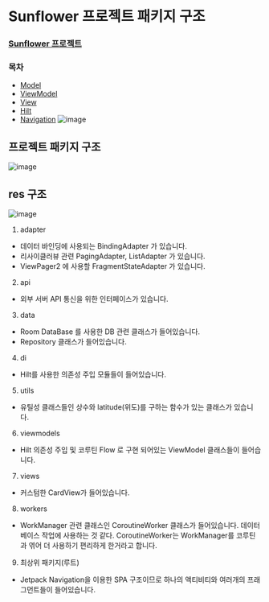 # Sunflower 프로젝트 패키지 구조

### [Sunflower 프로젝트](https://github.com/android/sunflower)

### 목차
- [Model](https://github.com/tnvnfdla1214/Sunflower_Model)
- [ViewModel](https://github.com/tnvnfdla1214/Sunflower_ViewModel)
- [View](https://github.com/tnvnfdla1214/Sunflower_View)
- [Hilt](https://github.com/tnvnfdla1214/Sunflower_Hilt)
- [Navigation](https://github.com/tnvnfdla1214/Sunflower_Navigation)
![image](https://user-images.githubusercontent.com/48902047/149451934-a5124d6d-f41f-4faf-8995-505a739b86ab.png)
## 프로젝트 패키지 구조
![image](https://user-images.githubusercontent.com/48902047/149452193-b1235a0b-66fc-4566-a7a1-fd8fdace1179.png)
  
## res 구조
![image](https://user-images.githubusercontent.com/48902047/149452231-51f959e8-63b5-4deb-a03c-625d0c35c44c.png)
1. adapter
- 데이터 바인딩에 사용되는 BindingAdapter 가 있습니다.
- 리사이클러뷰 관련 PagingAdapter, ListAdapter 가 있습니다.
- ViewPager2 에 사용할 FragmentStateAdapter 가 있습니다.
2. api
- 외부 서버 API 통신을 위한 인터페이스가 있습니다.
3. data
- Room DataBase 를 사용한 DB 관련 클래스가 들어있습니다.
- Repository 클래스가 들어있습니다.
4. di
- Hilt를 사용한 의존성 주입 모듈들이 들어있습니다.
5. utils
- 유틸성 클래스들인 상수와 latitude(위도)를 구하는 함수가 있는 클래스가 있습니다.
6. viewmodels
- Hilt 의존성 주입 및 코루틴 Flow 로 구현 되어있는 ViewModel 클래스들이 들어습니다.
7. views
- 커스텀한 CardView가 들어있습니다.
8. workers
- WorkManager 관련 클래스인 CoroutineWorker 클래스가 들어있습니다. 데이터베이스 작업에 사용하는 것 같다. CoroutineWorker는 WorkManager를 코루틴과 엮어 더 사용하기 편리하게 한거라고 합니다.
9. 최상위 패키지(루트)
- Jetpack Navigation을 이용한 SPA 구조이므로 하나의 액티비티와 여러개의 프래그먼트들이 들어있습니다.
